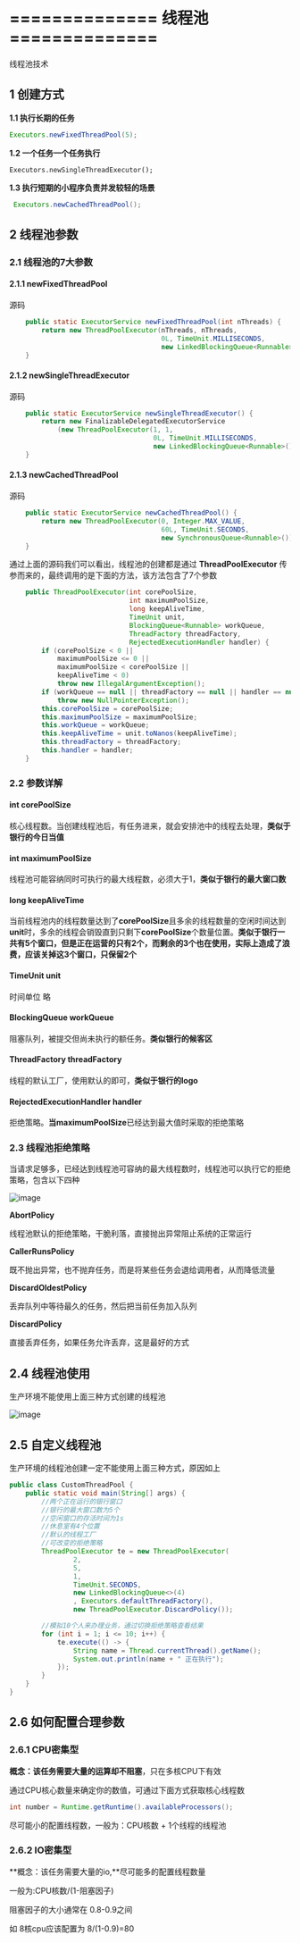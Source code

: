



# ============== 线程池 ==============

线程池技术

## 1 创建方式

**1.1 执行长期的任务** 

~~~java
Executors.newFixedThreadPool(5);
~~~

**1.2 一个任务一个任务执行**

~~~
Executors.newSingleThreadExecutor();
~~~

**1.3 执行短期的小程序负责并发较轻的场景**

~~~java
 Executors.newCachedThreadPool();
~~~

## 2 线程池参数

### 2.1 线程池的7大参数

#### **2.1.1 newFixedThreadPool**

源码

~~~java
    public static ExecutorService newFixedThreadPool(int nThreads) {
        return new ThreadPoolExecutor(nThreads, nThreads,
                                      0L, TimeUnit.MILLISECONDS,
                                      new LinkedBlockingQueue<Runnable>());
    }
~~~



#### **2.1.2 newSingleThreadExecutor**

源码

~~~java
    public static ExecutorService newSingleThreadExecutor() {
        return new FinalizableDelegatedExecutorService
            (new ThreadPoolExecutor(1, 1,
                                    0L, TimeUnit.MILLISECONDS,
                                    new LinkedBlockingQueue<Runnable>()));
    }
~~~



#### **2.1.3 newCachedThreadPool**

源码

~~~java
    public static ExecutorService newCachedThreadPool() {
        return new ThreadPoolExecutor(0, Integer.MAX_VALUE,
                                      60L, TimeUnit.SECONDS,
                                      new SynchronousQueue<Runnable>());
    }
~~~

通过上面的源码我们可以看出，线程池的创建都是通过 **ThreadPoolExecutor** 传参而来的，最终调用的是下面的方法，该方法包含了7个参数

~~~java
    public ThreadPoolExecutor(int corePoolSize,
                              int maximumPoolSize,
                              long keepAliveTime,
                              TimeUnit unit,
                              BlockingQueue<Runnable> workQueue,
                              ThreadFactory threadFactory,
                              RejectedExecutionHandler handler) {
        if (corePoolSize < 0 ||
            maximumPoolSize <= 0 ||
            maximumPoolSize < corePoolSize ||
            keepAliveTime < 0)
            throw new IllegalArgumentException();
        if (workQueue == null || threadFactory == null || handler == null)
            throw new NullPointerException();
        this.corePoolSize = corePoolSize;
        this.maximumPoolSize = maximumPoolSize;
        this.workQueue = workQueue;
        this.keepAliveTime = unit.toNanos(keepAliveTime);
        this.threadFactory = threadFactory;
        this.handler = handler;
    }
~~~

### 2.2 参数详解

#### **int corePoolSize**

核心线程数。当创建线程池后，有任务进来，就会安排池中的线程去处理，**类似于银行的今日当值**

#### **int maximumPoolSize**

线程池可能容纳同时可执行的最大线程数，必须大于1，**类似于银行的最大窗口数**

#### **long keepAliveTime**

当前线程池内的线程数量达到了**corePoolSize**且多余的线程数量的空闲时间达到**unit**时，多余的线程会销毁直到只剩下**corePoolSize**个数量位置。**类似于银行一共有5个窗口，但是正在运营的只有2个，而剩余的3个也在使用，实际上造成了浪费，应该关掉这3个窗口，只保留2个**

#### **TimeUnit unit**

时间单位 略

#### **BlockingQueue<Runnable> workQueue**

阻塞队列，被提交但尚未执行的额任务。**类似银行的候客区**

#### **ThreadFactory threadFactory**

线程的默认工厂，使用默认的即可，**类似于银行的logo**

#### **RejectedExecutionHandler handler**

拒绝策略。**当maximumPoolSize**已经达到最大值时采取的拒绝策略

### 2.3 线程池拒绝策略

当请求足够多，已经达到线程池可容纳的最大线程数时，线程池可以执行它的拒绝策略，包含以下四种

![image](https://gitee.com/heguangchuan/rainmeter/raw/master/img/juc/jjcl.png)

**AbortPolicy**

线程池默认的拒绝策略，干脆利落，直接抛出异常阻止系统的正常运行

**CallerRunsPolicy**

既不抛出异常，也不抛弃任务，而是将某些任务会退给调用者，从而降低流量

**DiscardOldestPolicy**

丢弃队列中等待最久的任务，然后把当前任务加入队列

**DiscardPolicy**

直接丢弃任务，如果任务允许丢弃，这是最好的方式

## 2.4 线程池使用

生产环境不能使用上面三种方式创建的线程池

![image](https://gitee.com/heguangchuan/rainmeter/raw/master/img/juc/tp.png)

## 2.5 自定义线程池

生产环境的线程池创建一定不能使用上面三种方式，原因如上

~~~java
public class CustomThreadPool {
    public static void main(String[] args) {
        //两个正在运行的银行窗口
        //银行的最大窗口数为5个
        //空闲窗口的存活时间为1s
        //休息室有4个位置
        //默认的线程工厂
        //可改变的拒绝策略
        ThreadPoolExecutor te = new ThreadPoolExecutor(
                2,
                5,
                1,
                TimeUnit.SECONDS,
                new LinkedBlockingQueue<>(4)
                , Executors.defaultThreadFactory(),
                new ThreadPoolExecutor.DiscardPolicy());

        //模拟10个人来办理业务，通过切换拒绝策略查看结果
        for (int i = 1; i <= 10; i++) {
            te.execute(() -> {
                String name = Thread.currentThread().getName();
                System.out.println(name + " 正在执行");
            });
        }
    }
}

~~~

## 2.6 如何配置合理参数

### 2.6.1 CPU密集型

**概念：该任务需要大量的运算却不阻塞**，只在多核CPU下有效

通过CPU核心数量来确定你的数值，可通过下面方式获取核心线程数

~~~java
int number = Runtime.getRuntime().availableProcessors();
~~~

尽可能小的配置线程数，一般为：CPU核数 + 1个线程的线程池

### 2.6.2 IO密集型

**概念：该任务需要大量的io,**尽可能多的配置线程数量

一般为:CPU核数/(1-阻塞因子)

阻塞因子的大小通常在 0.8-0.9之间

如 8核cpu应该配置为 8/(1-0.9)=80